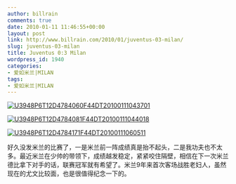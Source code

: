 ```yaml
---
author: billrain
comments: true
date: 2010-01-11 11:46:55+00:00
layout: post
link: http://www.billrain.com/2010/01/juventus-03-milan/
slug: juventus-03-milan
title: Juventus 0:3 Milan
wordpress_id: 1940
categories:
- 爱如米兰|MILAN
tags:
- 爱如米兰|MILAN
---
```


[![U3948P6T12D4784060F44DT20100111043701](http://www.billrain.com/wp-uploads/ddacdfe9e8e3_11499/U3948P6T12D4784060F44DT20100111043701_thumb.jpg)](http://www.billrain.com/wp-uploads/ddacdfe9e8e3_11499/U3948P6T12D4784060F44DT20100111043701.jpg)

 

[![U3948P6T12D4784081F44DT20100111044018](http://www.billrain.com/wp-uploads/ddacdfe9e8e3_11499/U3948P6T12D4784081F44DT20100111044018_thumb.jpg)](http://www.billrain.com/wp-uploads/ddacdfe9e8e3_11499/U3948P6T12D4784081F44DT20100111044018.jpg)

 

[![U3948P6T12D4784171F44DT20100111060511](http://www.billrain.com/wp-uploads/ddacdfe9e8e3_11499/U3948P6T12D4784171F44DT20100111060511_thumb.jpg)](http://www.billrain.com/wp-uploads/ddacdfe9e8e3_11499/U3948P6T12D4784171F44DT20100111060511.jpg)

 

 

 

好久没发米兰的比赛了，一是米兰前一阵成绩真是抬不起头，二是我功夫也不太多。最近米兰在少帅的带领下，成绩越发稳定，紧紧咬住隔壁，相信在下一次米兰德比拿下对手的话，联赛冠军就有希望了。米兰9年来首次客场战胜老妇人，虽然现在的尤文比较面，也是很值得纪念一下的。

